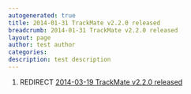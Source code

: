 ```yaml
---
autogenerated: true
title: 2014-01-31 TrackMate v2.2.0 released
breadcrumb: 2014-01-31 TrackMate v2.2.0 released
layout: page
author: test author
categories: 
description: test description
---
```


1.  REDIRECT [2014-03-19 TrackMate v2.2.0 released](2014-03-19_TrackMate_v2.2.0_released "wikilink")
